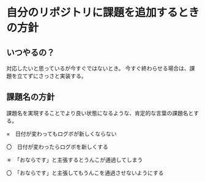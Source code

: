 # 自分のリポジトリに課題を追加するときの方針

## いつやるの？
対応したいと思っているが今すぐではないとき。
今すぐ終わらせる場合は、課題を立てずにさっさと実装する。

## 課題名の方針
課題名を実現することでより良い状態になるような、肯定的な言葉の課題名とする。

×　日付が変わってもログボが新しくならない

〇　日付が変わったらログボを新しくする

＊　「おならです」と主張するとうんこが通過してしまう

〇　「おならです」と主張してもうんこを通過させないようにする
